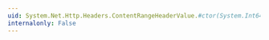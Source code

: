 ```yaml
---
uid: System.Net.Http.Headers.ContentRangeHeaderValue.#ctor(System.Int64)
internalonly: False
---
```

